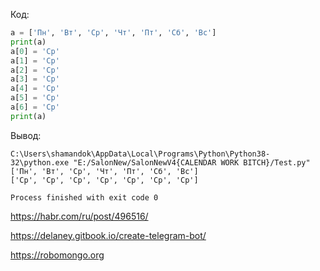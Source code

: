 Код:
```python
a = ['Пн', 'Вт', 'Ср', 'Чт', 'Пт', 'Сб', 'Вс']
print(a)
a[0] = 'Ср'
a[1] = 'Ср'
a[2] = 'Ср'
a[3] = 'Ср'
a[4] = 'Ср'
a[5] = 'Ср'
a[6] = 'Ср'
print(a)
```
Вывод:
```
C:\Users\shamandok\AppData\Local\Programs\Python\Python38-32\python.exe "E:/SalonNew/SalonNewV4{CALENDAR WORK BITCH}/Test.py"
['Пн', 'Вт', 'Ср', 'Чт', 'Пт', 'Сб', 'Вс']
['Ср', 'Ср', 'Ср', 'Ср', 'Ср', 'Ср', 'Ср']

Process finished with exit code 0
```
https://habr.com/ru/post/496516/

https://delaney.gitbook.io/create-telegram-bot/

https://robomongo.org
